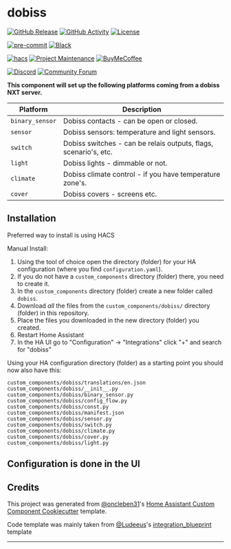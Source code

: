 # dobiss

[![GitHub Release][releases-shield]][releases]
[![GitHub Activity][commits-shield]][commits]
[![License][license-shield]](LICENSE)

[![pre-commit][pre-commit-shield]][pre-commit]
[![Black][black-shield]][black]

[![hacs][hacsbadge]][hacs]
[![Project Maintenance][maintenance-shield]][user_profile]
[![BuyMeCoffee][buymecoffeebadge]][buymecoffee]

[![Discord][discord-shield]][discord]
[![Community Forum][forum-shield]][forum]

**This component will set up the following platforms coming from a dobiss NXT server.**

| Platform        | Description                                                               |
| --------------- | ------------------------------------------------------------------------- |
| `binary_sensor` | Dobiss contacts - can be open or closed.                                  |
| `sensor`        | Dobiss sensors: temperature and light sensors.                            |
| `switch`        | Dobiss switches - can be relais outputs, flags, scenario's, etc.          |
| `light`         | Dobiss lights - dimmable or not.                                          |
| `climate`       | Dobiss climate control - if you have temperature zone's.                  |
| `cover`         | Dobiss covers - screens etc.                                              |

## Installation

Preferred way to install is using HACS

Manual Install:

1. Using the tool of choice open the directory (folder) for your HA configuration (where you find `configuration.yaml`).
2. If you do not have a `custom_components` directory (folder) there, you need to create it.
3. In the `custom_components` directory (folder) create a new folder called `dobiss`.
4. Download _all_ the files from the `custom_components/dobiss/` directory (folder) in this repository.
5. Place the files you downloaded in the new directory (folder) you created.
6. Restart Home Assistant
7. In the HA UI go to "Configuration" -> "Integrations" click "+" and search for "dobiss"

Using your HA configuration directory (folder) as a starting point you should now also have this:

```text
custom_components/dobiss/translations/en.json
custom_components/dobiss/__init__.py
custom_components/dobiss/binary_sensor.py
custom_components/dobiss/config_flow.py
custom_components/dobiss/const.py
custom_components/dobiss/manifest.json
custom_components/dobiss/sensor.py
custom_components/dobiss/switch.py
custom_components/dobiss/climate.py
custom_components/dobiss/cover.py
custom_components/dobiss/light.py
```

## Configuration is done in the UI

<!---->

## Credits

This project was generated from [@oncleben31](https://github.com/oncleben31)'s [Home Assistant Custom Component Cookiecutter](https://github.com/oncleben31/cookiecutter-homeassistant-custom-component) template.

Code template was mainly taken from [@Ludeeus](https://github.com/ludeeus)'s [integration_blueprint][integration_blueprint] template

---

[integration_blueprint]: https://github.com/custom-components/integration_blueprint
[black]: https://github.com/psf/black
[black-shield]: https://img.shields.io/badge/code%20style-black-000000.svg?style=for-the-badge
[buymecoffee]: https://www.buymeacoffee.com/kesteraernoudt
[buymecoffeebadge]: https://img.shields.io/badge/buy%20me%20a%20coffee-donate-yellow.svg?style=for-the-badge
[commits-shield]: https://img.shields.io/github/commit-activity/y/kesteraernoudt/dobiss.svg?style=for-the-badge
[commits]: https://github.com/kesteraernoudt/dobiss/commits/main
[hacs]: https://hacs.xyz
[hacsbadge]: https://img.shields.io/badge/HACS-Custom-orange.svg?style=for-the-badge
[discord]: https://discord.gg/Qa5fW2R
[discord-shield]: https://img.shields.io/discord/330944238910963714.svg?style=for-the-badge
[exampleimg]: example.png
[forum-shield]: https://img.shields.io/badge/community-forum-brightgreen.svg?style=for-the-badge
[forum]: https://community.home-assistant.io/
[license-shield]: https://img.shields.io/github/license/kesteraernoudt/dobiss.svg?style=for-the-badge
[maintenance-shield]: https://img.shields.io/badge/maintainer-%40kesteraernoudt-blue.svg?style=for-the-badge
[pre-commit]: https://github.com/pre-commit/pre-commit
[pre-commit-shield]: https://img.shields.io/badge/pre--commit-enabled-brightgreen?style=for-the-badge
[releases-shield]: https://img.shields.io/github/release/kesteraernoudt/dobiss.svg?style=for-the-badge
[releases]: https://github.com/kesteraernoudt/dobiss/releases
[user_profile]: https://github.com/kesteraernoudt
